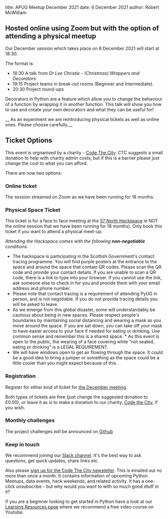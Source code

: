title: APUG Meetup December 2021
date:  6 December 2021
author: Robert McWilliam

## Hosted online using Zoom but with the option of attending a physical meetup

Our December session which takes place on 8 December 2021 will start at 18:30. 

The format is:

* 18:30 A talk from _Dr Lee Christie - (Christmas) Wrappers and Decorators_ 
* 19:15 Project teams in break-out rooms (Beginner and Intermediate). 
* 20:30 Project round-ups

Decorators in Python are a feature which allow you to change the behaviour of a function by wrapping it in another function. This talk will show you how to use and create your own decorators and what they can be useful for!

__ As an experiment we are reintroducing physical tickets as well as online ones. Please choose carefully.__ 

## Ticket Options
This event is orgnanised by a charity - [Code The City](https://codethecity.org). CTC suggests a small donation to help with charity admin costs, but if this is a barrier please just change the cost to what you can afford.

There are now two options:

### Online ticket

The session streamed on Zoom  as we have been running for 18 months.

### Physical Space Ticket

This ticket is for a face to face meeting at the [57 North Hackspace](https://57north.org.uk/contact) ie NOT the online session that we have been running for 18 months). Only book this ticket if you want to attend a physical meet-up.  

_Attending the Hackspace comes with the following __non-negotiable__ conditions._ 

* The hackspace is participating in the Scottish Government's contact tracing programme. You will find purple posters at the entrance to the space and around the space that contain QR codes. Please scan the QR code and provide your contact details. If you are unable to scan a QR code, there is a link to type into your browser. If you cannot use the link, ask someone else to check in for you and provide them with your email address and phone number. 
* Please note that contact tracing is a requirement of attending PyUG in person, and is not negotiable. If you do not provide tracing details you will be asked to leave. 
* As we emerge from this global disaster, some will understandably be cautious about being in new spaces. Please respect people's boundaries by maintaining social distancing and wearing a mask as you move around the space. If you are sat down, you can take off your mask to have easier access to your face if needed for eating or drinking. Use common sense and remember this is a shared space. * As this event is open to the public, the wearing of a face covering while "not seated, eating or drinking" is a LEGAL REQUIREMENT. 
* We will have windows open to get air flowing through the space. It could be a good idea to bring a jumper or something as the space could be a little cooler than you might expect because of this.


### Registration

Register for either kind of ticket for [the December meeting](https://ti.to/code-the-city/aberdeen-python-user-group-dec-2021/). 

Both types of tickets are free (just change the suggested donation to £0.00), or leave it as is to make a donation to our charity, [Code the City](https://codethecity.org), if you wish. 

### Monthly challenges
The project challenges will be announced on [Github](https://github.com/PythonAberdeen/user_group/tree/master/)

### Keep in touch
We recommend joining our [Slack channel](https://join.slack.com/t/python-aberdeen/shared_invite/zt-gfjps8xe-M9YkWloAUL73blPovaHvFA). It's the best way to ask questions, get quick updates, share links etc.

Also please [sign up for the Code The City newsletter](https://codethecity.us19.list-manage.com/subscribe?u=3adeab53e085ec40f4064c2fe&id=487e6a84fb). This is emailed out no more than once a month. It contains information of upcoming Python Meetups, data events, hack weekends, and related activity. It has a one-click unsubscribe - but why would you want to with so much good dtuff in it? 

If you are a beginner looking to get started in Python have a look at our [Learning Resources page](https://pythonaberdeen.github.io/pages/learning-resources.html) where we recommend a free video course on Youtube. 
